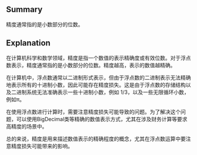 ## Summary
精度通常指的是小数部分的位数。
## Explanation
在计算机科学和数学领域，精度是指一个数值的表示精确度或有效位数。对于浮点数表示，精度通常指的是小数部分的位数。精度越高，表示的数值越精确。

在计算机中，浮点数通常以二进制形式表示，但由于浮点数的二进制表示无法精确地表示所有的十进制小数，因此可能存在精度损失。这是由于浮点数的存储结构以及二进制系统无法准确表示一些十进制小数，例如 1/3，以及一些无限循环小数，例如π。

在使用浮点数进行计算时，需要注意精度损失可能导致的问题。为了解决这个问题，可以使用BigDecimal类等精确的数值表示方式，尤其在涉及财务计算等要求高精度的场景中。

总的来说，精度是用来描述数值表示的精确程度的概念，尤其在浮点数运算中要注意精度损失可能带来的影响。





